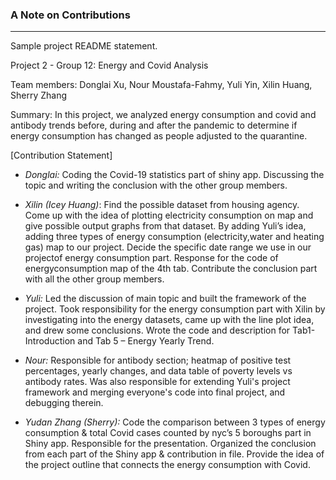 ### A Note on Contributions


---
Sample project README statement.

Project 2 - Group 12: Energy and Covid Analysis

Team members: Donglai Xu, Nour Moustafa-Fahmy, Yuli Yin, Xilin Huang, Sherry Zhang

Summary: In this project, we analyzed energy consumption and covid and antibody trends before, during and after the pandemic to determine if energy consumption has changed as people adjusted to the quarantine.

[Contribution Statement] 

- *Donglai:*
Coding the Covid-19 statistics part of shiny app. Discussing the topic and writing
the conclusion with the other group members.

- *Xilin (Icey Huang)*:
Find the possible dataset from housing agency. Come up with the idea of plotting
electricity consumption on map and give possible output graphs from that dataset.
By adding Yuli’s idea, adding three types of energy consumption (electricity,water
and heating gas) map to our project. Decide the specific date range we use in our
projectof energy consumption part. Response for the code of energyconsumption
map of the 4th tab. Contribute the conclusion part with all the other group
members.

- *Yuli:*
Led the discussion of main topic and built the framework of the project. Took
responsibility for the energy consumption part with Xilin by investigating into the
energy datasets, came up with the line plot idea, and drew some conclusions. Wrote
the code and description for Tab1- Introduction and Tab 5 – Energy Yearly Trend.

- *Nour:*
Responsible for antibody section; heatmap of positive test percentages, yearly changes, and data table of poverty levels vs antibody rates.
Was also responsible for extending Yuli's project framework and merging everyone's code into final project, and debugging therein.

-  *Yudan Zhang (Sherry):*
 Code the comparison between 3 types of energy consumption &amp; total Covid
cases counted by nyc’s 5 boroughs part in Shiny app. Responsible for the presentation. Organized the conclusion from each part of the Shiny app &amp; contribution in file. Provide the idea of the project outline that connects the energy consumption with Covid.
